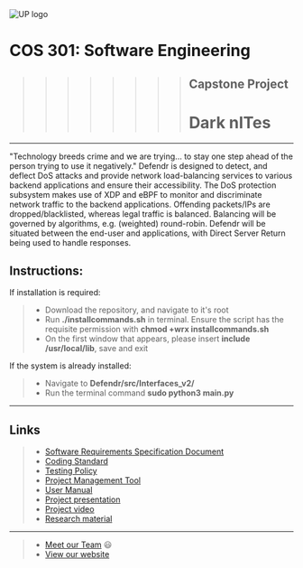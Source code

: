 <img src="https://cs.up.ac.za/static/images/headerUP.jpg" alt="UP logo">

COS 301: Software Engineering
=========================

>>>>>>>>## Capstone Project
>>>>>>>># Dark nITes

---

"Technology breeds crime and we are trying... to stay one step ahead of the person trying to use it negatively."
Defendr is designed to detect, and deflect DoS attacks and provide network load-balancing services to various backend applications and ensure their accessibility.  The DoS protection subsystem makes use of XDP and eBPF to monitor and discriminate network traffic to the backend applications.  Offending packets/IPs are dropped/blacklisted, whereas legal traffic is balanced.  Balancing will be governed by algorithms, e.g. (weighted) round-robin.  Defendr will be situated between the end-user and applications, with Direct Server Return being used to handle responses.


## **Instructions:**
If installation is required:
> - Download the repository, and navigate to it's root
> - Run **./installcommands.sh** in terminal.  Ensure the script has the requisite permission with **chmod +wrx installcommands.sh**
> - On the first window that appears, please insert **include /usr/local/lib**, save and exit

If the system is already installed:
> - Navigate to **Defendr/src/Interfaces_v2/**
> - Run the terminal command **sudo python3 main.py**

---

## Links
> -  <a href="https://darknites.co.za/pdf/Defendr%20-%20Software%20Requirements%20Specification.pdf" target="_blank">Software Requirements Specification Document</a>
> -  <a href="https://darknites.co.za/pdf/Defendr%20-%20Coding%20Standard%20.pdf" target="_blank">Coding Standard</a>
> -  <a href="https://darknites.co.za/pdf/Defendr%20-%20Testing%20Policy.pdf" target="_blank">Testing Policy</a>
> -  <a href="https://app.zenhub.com/workspaces/dark-nites-capstone-project-5cc616ec67dcfa43a66a40f3/board?repos=182156942" target="_blank">Project Management Tool</a>
> -  <a href="https://darknites.co.za/pdf/Defendr%20-%20User%20manual.pdf" target="_blank">User Manual</a>
> -  <a href="https://darknites.co.za/documents/Virtual%20Demo.pptx" target="_blank">Project presentation</a>
> -  <a href="https://darknites.co.za/documents/Demo%20Video.ppsx" target="_blank">Project video</a>
> -  <a href="https://darknites.co.za/documents" target="_blank">Research material</a>

---

> -  <a href="https://github.com/cos301-2019-se/Defendr/blob/master/SRS/team.md" target="_blank">Meet our Team</a> :smiley:
> -  <a href="https://www.darknites.co.za/" target="_blank">View our website</a>